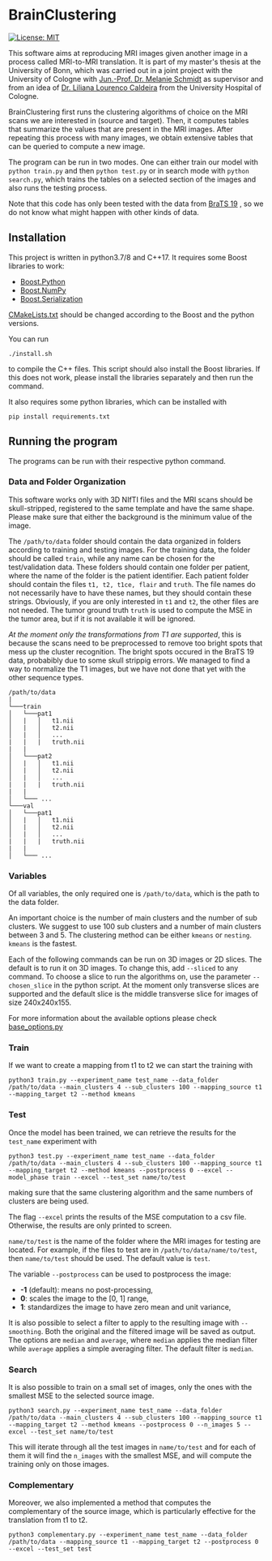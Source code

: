 # BrainClustering
[![License: MIT](https://img.shields.io/badge/License-MIT-yellow.svg)](https://opensource.org/licenses/MIT)

This software aims at reproducing MRI images given another image in a process called MRI-to-MRI translation.
It is part of my master's thesis at the University of Bonn, which was carried out in a joint project with the University 
of Cologne with [Jun.-Prof. Dr. Melanie Schmidt](https://orcid.org/0000-0003-4856-3905)
as supervisor and from an idea of [Dr. Liliana Lourenco Caldeira](https://orcid.org/0000-0002-9530-5899) from the University Hospital of Cologne.

BrainClustering first runs the clustering algorithms of choice on the MRI scans we are interested in (source and target).
Then, it computes tables that summarize the values that are present in the MRI images. 
After repeating this process with many images, we obtain extensive tables that can be queried to compute a new image.

The program can be run in two modes.
One can either train our model with `python train.py` and then `python test.py` or in search mode with `python search.py`,
which trains the tables on a selected section of the images and also runs the testing process.

Note that this code has only been tested with the data from [BraTS 19](https://www.med.upenn.edu/cbica/brats2019/data.html) , so we do not know what might happen with other kinds of data.

## Installation
This project is written in python3.7/8 and C++17. 
It requires some Boost libraries to work:

* [Boost.Python](https://www.boost.org/doc/libs/1_66_0/libs/python/doc/html/index.html)
* [Boost.NumPy](https://www.boost.org/doc/libs/1_66_0/libs/python/doc/html/numpy/index.html)
* [Boost.Serialization](https://www.boost.org/doc/libs/1_72_0/libs/serialization/doc/index.html)

[CMakeLists.txt](./CMakeLists.txt) should be changed according to the Boost and the python versions.

You can run
```
./install.sh
```
to compile the C++ files.
This script should also install the Boost libraries.
If this does not work, please install the libraries separately and then run the command.

It also requires some python libraries, which can be installed with
```
pip install requirements.txt
```

## Running the program
The programs can be run with their respective python command.

### Data and Folder Organization
This software works only with 3D NIfTI files and the MRI scans should be skull-stripped, registered to the same template and have the same shape.
Please make sure that either the background is the minimum value of the image.

The `/path/to/data` folder should contain the data organized in folders according to training and testing images.
For the training data, the folder should be called `train`, while any name can be chosen for the test/validation data.
These folders should contain one folder per patient, where the name of the folder is the patient identifier.
Each patient folder should contain the files `t1, t2, t1ce, flair` and `truth`. 
The file names do not necessarily have to have these names, but they should contain these strings. 
Obviously, if you are only interested in `t1` and `t2`, the other files are not needed.
The tumor ground truth `truth` is used to compute the MSE in the tumor area, but if it is not available it will be ignored.

*At the moment only the transformations from T1 are supported*, this is because the scans need to be preprocessed to remove too bright spots that mess up the cluster recognition.
The bright spots occured in the BraTS 19 data, probabibly due to some skull strippig errors.
We managed to find a way to normalize the T1 images, but we have not done that yet with the other sequence types.

```
/path/to/data
|
└───train
│   └───pat1
│   |   │   t1.nii
│   |   │   t2.nii
│   |   │   ...
|   |   |   truth.nii
|   |
│   └───pat2
│   |   │   t1.nii
│   |   │   t2.nii
│   |   │   ...
|   |   |   truth.nii
|   |
│   └─── ...
└───val
│   └───pat1
│   |   │   t1.nii
│   |   │   t2.nii
│   |   │   ...
|   |   |   truth.nii
|   |
│   └─── ...
```

### Variables
Of all variables, the only required one is `/path/to/data`, which is the path to the data folder.

An important choice is the number of main clusters and the number of sub clusters.
We suggest to use 100 sub clusters and a number of main clusters between 3 and 5.
The clustering method can be either `kmeans` or `nesting`. `kmeans` is the fastest.

Each of the following commands can be run on 3D images or 2D slices. The default is to run it on 3D images. To change this, add
`--sliced` to any command. To choose a slice to run the 
algorithms on, use the parameter `--chosen_slice` in the python script. 
At the moment only transverse slices are supported and the default slice is the middle transverse slice for images of size 240x240x155.

For more information about the available options please check [base_options.py](options/base_options.py)

### Train
If we want to create a mapping from t1 to t2 we can start the training with
```
python3 train.py --experiment_name test_name --data_folder /path/to/data --main_clusters 4 --sub_clusters 100 --mapping_source t1 --mapping_target t2 --method kmeans
```

### Test

Once the model has been trained, we can retrieve the results for the `test_name` experiment with
```
python3 test.py --experiment_name test_name --data_folder /path/to/data --main_clusters 4 --sub_clusters 100 --mapping_source t1 --mapping_target t2 --method kmeans --postprocess 0 --excel --model_phase train --excel --test_set name/to/test
```
making sure that the same clustering algorithm and the same numbers of clusters are being used.

The flag `--excel` prints the results of the MSE computation to a csv file.
Otherwise, the results are only printed to screen.

`name/to/test` is the name of the folder where the MRI images for testing are located. For example, if the files to test are in `/path/to/data/name/to/test`, then 
`name/to/test` should be used. The default value is `test`.

The variable `--postprocess` can be used to postprocess the image:
* **-1** (default): means no post-processing,
* **0**: scales the image to the [0, 1] range,
* **1**: standardizes the image to have zero mean and unit variance,

It is also possible to select a filter to apply to the resulting image with `--smoothing`. 
Both the original and the filtered image will be saved as output.
The options are `median` and `average`, where `median` applies the median filter while `average` applies a simple averaging filter.
The default filter is `median`.

### Search

It is also possible to train on a small set of images, only the ones with the smallest MSE to the selected source image.

```
python3 search.py --experiment_name test_name --data_folder /path/to/data --main_clusters 4 --sub_clusters 100 --mapping_source t1 --mapping_target t2 --method kmeans --postprocess 0 --n_images 5 --excel --test_set name/to/test
```
This will iterate through all the test images in `name/to/test` and for each of them it will find the `n_images` with the smallest MSE, and will compute the training only on those images.

### Complementary

Moreover, we also implemented a method that computes the complementary of the source image, which is particularly effective for the translation from t1 to t2.
```
python3 complementary.py --experiment_name test_name --data_folder /path/to/data --mapping_source t1 --mapping_target t2 --postprocess 0 --excel --test_set test
```
